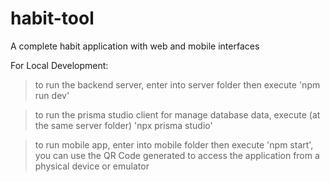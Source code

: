 # habit-tool
A complete habit application with web and mobile interfaces

For Local Development:

> to run the backend server, enter into server folder then execute 'npm run dev'

> to run the prisma studio client for manage database data, execute (at the same server folder) 'npx prisma studio'

> to run mobile app, enter into mobile folder then execute 'npm start', you can use the QR Code generated to access the application from a physical device or emulator
